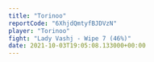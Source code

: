 ```yaml
---
title: "Torinoo"
reportCode: "6XhjdQmtyfBJDVzN"
player: "Torinoo"
fight: "Lady Vashj - Wipe 7 (46%)"
date: 2021-10-03T19:05:08.133000+00:00
---
```

